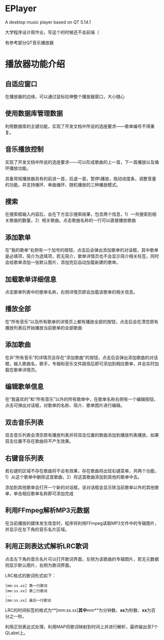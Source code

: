 # EPlayer
A desktop music player based on QT 5.14.1

大学程序设计周作业，写这个的时候还不会前端（

有参考部分QT音乐播放器

# 播放器功能介绍

## 自适应窗口

在播放器的边缘，可以通过鼠标拉伸整个播放器窗口，大小随心

## 使用数据库管理数据

利用数据库的主键功能，实现了开发文档中所说的选座要求——歌单编号不得重复。

## 音乐播放控制

实现了开发文档中所说的选座要求——可以形成歌曲的上一首，下一首播放以及循环播放功能。

具备常规播放器具有的前进一首，后退一首，暂停\播放，拖动进度条，调整音量的功能，并支持循环、单曲循环、随机播放的三种播放模式。

## 搜索

在搜索框输入内容后，会在下方显示搜索结果，包含两个信息，1）一共搜索到相关歌曲的数量，2）相关歌曲。点击歌曲名称的一行可以直接播放歌曲

## 添加歌单

在”我的歌单“右侧有一个加号的按钮，点击后会弹出添加歌单的对话框，其中歌单是必填项，简介为选填项，若无简介，歌单详情页也不会显示简介相关标签，同时会给歌单添加一张默认图片，添加完后自动加载新建的歌单。

## 加载歌单详细信息

点击歌单列表中的歌单名称，右侧详情页即会加载该歌单的相关信息。

<!--more-->

## 播放全部

在“所有音乐”以及所有歌单的详情页上都有播放全部的按钮，点击后会在清空原有播放列表后开始播放当前歌单的全部歌曲

## 添加歌曲

在非“所有音乐”的详情页会存在“添加歌曲”的按钮，点击后会弹出添加歌曲的对话框，输入歌曲名，歌手，专辑和音乐文件路径后即可添加到相应歌单，并会实时加载在歌单详情页。

## 编辑歌单信息

在“我喜欢的”和“所有音乐”以外的所有歌单中，在歌单名称右侧有一个编辑按钮，点击可弹出对话框，对歌单的名称、简介、歌单图片进行编辑。

## 双击音乐列表

双击音乐列表会清空原有播放列表并将双击位置的歌曲添加到播放列表播放，如果双击位置不存在歌曲将不产生效果。

## 右键音乐列表

若右键的区域不存在歌曲将不会有效果，存在歌曲将出现右键菜单，共两个功能，1）从这个歌单中删除这首歌曲，2）将这首歌曲添加到其他的歌单中去。

添加到其他歌单会打开一个新的对话框，该对话框会显示除当前歌单以外的其他歌单，单击相应歌单名称即可添加完成

## 利用FFmpeg解析MP3元数据

在当前播放的媒体发生改变时，程序将利用FFmpeg读取MP3文件中的专辑图片，并显示在左下角的音乐名片区域。

## 利用正则表达式解析LRC歌词

点击左下角的音乐名片可以打开歌词界面，左侧为该歌曲的专辑图片，若无元数据则显示默认图片，右侧为歌词界面。

LRC格式的歌词形式如下：

```
[mm:ss.xx] 第一行歌词
[mm:ss.xx] 第二行歌词
...
[mm:ss.xx] 最后一行歌词
```

LRC的时间标签的格式为**[mm:ss.xx]**其中**mm**为分钟数、**ss**为秒数、**xx**为百分之一秒。

利用正则表达式处理，利用MAP将歌词映射到时间上并进行解析，最终输出至7个QLabel上。
